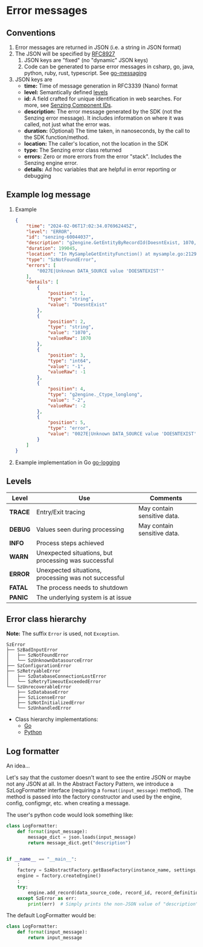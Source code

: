 # Error messages

## Conventions

1. Error messages are returned in JSON (i.e. a string in JSON format)
1. The JSON will be specified by
   [RFC8927](https://github.com/senzing-garage/go-messaging/blob/main/message-RFC8927.json)
    1. JSON keys are "fixed" (no "dynamic" JSON keys)
    1. Code can be generated to parse error messages in csharp, go, java, python, ruby, rust, typescript.
       See [go-messaging](https://github.com/senzing-garage/go-messaging)
1. JSON keys are
    - **time:** Time of message generation in RFC3339 (Nano) format
    - **level:** Semantically defined [levels](#levels)
    - **id:** A field crafted for unique identification in web searches.
      For more, see [Senzing Component IDs](https://github.com/senzing-garage/knowledge-base/blob/main/lists/senzing-component-ids.md).
    - **description:** The error message generated by the SDK (not the Senzing error message).
      It includes information on where it was called, not just what the error was.
    - **duration:** (Optional) The time taken, in nanoseconds, by the call to the SDK function/method.
    - **location:** The caller's location, not the location in the SDK
    - **type:** The Senzing error class returned
    - **errors:** Zero or more errors from the error "stack".
      Includes the Senzing engine error.
    - **details:** Ad hoc variables that are helpful in error reporting or debugging

## Example log message

1. Example

    ```json
    {
        "time": "2024-02-06T17:02:34.076962445Z",
        "level": "ERROR",
        "id": "senzing-60044037",
        "description": "g2engine.GetEntityByRecordId(DoesntExist, 1070, -1) failed. Reason: DataSource not found",
        "duration": 199045,
        "location": "In MySampleGetEntityFunction() at mysample.go:2129",
        "type": "SzNotFoundError",
        "errors": [
            "0027E|Unknown DATA_SOURCE value 'DOESNTEXIST'"
        ],
        "details": [
            {
                "position": 1,
                "type": "string",
                "value": "DoesntExist"
            },
            {
                "position": 2,
                "type": "string",
                "value": "1070",
                "valueRaw": 1070
            },
            {
                "position": 3,
                "type": "int64",
                "value": "-1",
                "valueRaw": -1
            },
            {
                "position": 4,
                "type": "g2engine._Ctype_longlong",
                "value": "-2",
                "valueRaw": -2
            },
            {
                "position": 5,
                "type": "error",
                "value": "0027E|Unknown DATA_SOURCE value 'DOESNTEXIST'"
            }
        ]
    }
    ```

1. Example implementation in Go [go-logging](https://github.com/senzing-garage/go-logging)

## Levels

| Level     | Use                                                   | Comments                    |
|-----------|-------------------------------------------------------|-----------------------------|
| **TRACE** | Entry/Exit tracing                                    | May contain sensitive data. |
| **DEBUG** | Values seen during processing                         | May contain sensitive data. |
| **INFO**  | Process steps achieved                                |                             |
| **WARN**  | Unexpected situations, but processing was successful  |                             |
| **ERROR** | Unexpected situations, processing was not successful  |                             |
| **FATAL** | The process needs to shutdown                         |                             |
| **PANIC** | The underlying system is at issue                     |                             |

## Error class hierarchy

**Note:** The suffix `Error` is used, not `Exception`.

```console
SzError
├── SzBadInputError
│   ├── SzNotFoundError
│   └── SzUnknownDatasourceError
├── SzConfigurationError
├── SzRetryableError
│   ├── SzDatabaseConnectionLostError
│   └── SzRetryTimeoutExceededError
└── SzUnrecoverableError
    ├── SzDatabaseError
    ├── SzLicenseError
    ├── SzNotInitializedError
    └── SzUnhandledError
```

- Class hierarchy implementations:
  - [Go](https://github.com/senzing-garage/g2-sdk-go/blob/126.dockter.1/g2error/main.go)
  - [Python](https://github.com/senzing-garage/g2-sdk-python-next/blob/main/src/senzing/g2exception.py)

## Log formatter

An idea...

Let's say that the customer doesn't want to see the entire JSON or maybe not any JSON at all.
In the Abstract Factory Pattern, we introduce a SzLogFormatter interface (requiring a `format(input_message)` method).
The method is passed into the factory constructor and used by the engine, config, configmgr, etc. when creating a message.

The user's python code would look something like:

```python
class LogFormatter:
    def format(input_message):
        message_dict = json.loads(input_message)
        return message_dict.get("description")


if __name__ == "__main__":
    :
    factory = SzAbstractFactory.getBaseFactory(instance_name, settings, LogFormatter)
    engine = factory.createEngine()
    :
    try:
        engine.add_record(data_source_code, record_id, record_definition)
    except SzError as err:
        print(err)  # Simply prints the non-JSON value of "description"
```

The default LogFormatter would be:

```python
class LogFormatter:
    def format(input_message):
        return input_message
```
